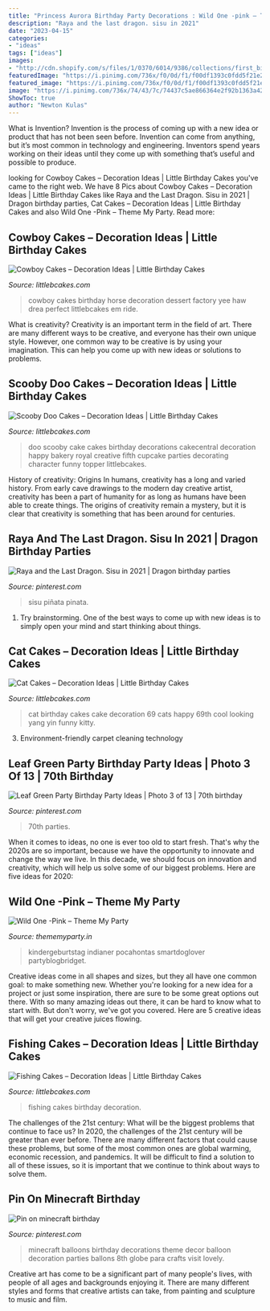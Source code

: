 ```yaml
---
title: "Princess Aurora Birthday Party Decorations : Wild One -pink – Theme My Party"
description: "Raya and the last dragon. sisu in 2021"
date: "2023-04-15"
categories:
- "ideas"
tags: ["ideas"]
images:
- "http://cdn.shopify.com/s/files/1/0370/6014/9386/collections/first_birthday_invite-girls_1200x1200.jpg?v=1594125744"
featuredImage: "https://i.pinimg.com/736x/f0/0d/f1/f00df1393c0fdd5f21e271da4e97c9e7--minecraft-balloons.jpg"
featured_image: "https://i.pinimg.com/736x/f0/0d/f1/f00df1393c0fdd5f21e271da4e97c9e7--minecraft-balloons.jpg"
image: "https://i.pinimg.com/736x/74/43/7c/74437c5ae866364e2f92b1363a42b0d9.jpg"
ShowToc: true
author: "Newton Kulas"
---
```



What is Invention?
Invention is the process of coming up with a new idea or product that has not been seen before. Invention can come from anything, but it’s most common in technology and engineering. Inventors spend years working on their ideas until they come up with something that’s useful and possible to produce.

	

		
looking for Cowboy Cakes – Decoration Ideas | Little Birthday Cakes you've came to the right web. We have 8 Pics about Cowboy Cakes – Decoration Ideas | Little Birthday Cakes like Raya and the Last Dragon. Sisu in 2021 | Dragon birthday parties, Cat Cakes – Decoration Ideas | Little Birthday Cakes and also Wild One -Pink – Theme My Party. Read more:
		
    
## Cowboy Cakes – Decoration Ideas | Little Birthday Cakes

<img loading=lazy src="http://www.littlebcakes.com/wp-content/uploads/2014/02/Cowboy-Birthday-Cakes-For-Kids-645x1024.jpg" onerror="this.onerror=null;this.src='https://tse3.mm.bing.net/th?id=OIP.5lbahbJH74qALxPF8bH_rQHaLw&amp;pid=15.1';" alt="Cowboy Cakes – Decoration Ideas | Little Birthday Cakes">

_Source: littlebcakes.com_

>cowboy cakes birthday horse decoration dessert factory yee haw drea perfect littlebcakes em ride. 

	

What is creativity?
Creativity is an important term in the field of art. There are many different ways to be creative, and everyone has their own unique style. However, one common way to be creative is by using your imagination. This can help you come up with new ideas or solutions to problems.

    
## Scooby Doo Cakes – Decoration Ideas | Little Birthday Cakes

<img loading=lazy src="http://www.littlebcakes.com/wp-content/uploads/2014/01/Scooby-Doo-Cake-Decorations.jpg" onerror="this.onerror=null;this.src='https://tse1.mm.bing.net/th?id=OIP.NaYL799EafvaOcQ5KprnMwHaLI&amp;pid=15.1';" alt="Scooby Doo Cakes – Decoration Ideas | Little Birthday Cakes">

_Source: littlebcakes.com_

>doo scooby cake cakes birthday decorations cakecentral decoration happy bakery royal creative fifth cupcake parties decorating character funny topper littlebcakes. 

	

History of creativity: Origins
In humans, creativity has a long and varied history. From early cave drawings to the modern day creative artist, creativity has been a part of humanity for as long as humans have been able to create things. The origins of creativity remain a mystery, but it is clear that creativity is something that has been around for centuries.

    
## Raya And The Last Dragon. Sisu In 2021 | Dragon Birthday Parties

<img loading=lazy src="https://i.pinimg.com/736x/74/43/7c/74437c5ae866364e2f92b1363a42b0d9.jpg" onerror="this.onerror=null;this.src='https://tse3.mm.bing.net/th?id=OIP.GsGucssnVLon__wfULf11wHaJ3&amp;pid=15.1';" alt="Raya and the Last Dragon. Sisu in 2021 | Dragon birthday parties">

_Source: pinterest.com_

>sisu piñata pinata. 

	

1. Try brainstorming. One of the best ways to come up with new ideas is to simply open your mind and start thinking about things.

    
## Cat Cakes – Decoration Ideas | Little Birthday Cakes

<img loading=lazy src="http://www.littlebcakes.com/wp-content/uploads/2014/01/Cat-Birthday-Cakes-Pictures-768x1024.jpg" onerror="this.onerror=null;this.src='https://tse3.mm.bing.net/th?id=OIP.DtKoUJYBVFrINkH6MsDqZAHaJ4&amp;pid=15.1';" alt="Cat Cakes – Decoration Ideas | Little Birthday Cakes">

_Source: littlebcakes.com_

>cat birthday cakes cake decoration 69 cats happy 69th cool looking yang yin funny kitty. 

	

3. Environment-friendly carpet cleaning technology 

    
## Leaf Green Party Birthday Party Ideas | Photo 3 Of 13 | 70th Birthday

<img loading=lazy src="https://i.pinimg.com/736x/76/6f/31/766f319b8120b943cdc4a6e9292dee79.jpg" onerror="this.onerror=null;this.src='https://tse1.mm.bing.net/th?id=OIP.k7DQxyJmSQhzpEmYvT4h2QHaJ3&amp;pid=15.1';" alt="Leaf Green Party Birthday Party Ideas | Photo 3 of 13 | 70th birthday">

_Source: pinterest.com_

>70th parties. 

	

When it comes to ideas, no one is ever too old to start fresh. That's why the 2020s are so important, because we have the opportunity to innovate and change the way we live. In this decade, we should focus on innovation and creativity, which will help us solve some of our biggest problems. Here are five ideas for 2020:

    
## Wild One -Pink – Theme My Party

<img loading=lazy src="http://cdn.shopify.com/s/files/1/0370/6014/9386/collections/first_birthday_invite-girls_1200x1200.jpg?v=1594125744" onerror="this.onerror=null;this.src='https://tse4.mm.bing.net/th?id=OIP.p81A8XvsAqaA8tA_vtljDwHaHa&amp;pid=15.1';" alt="Wild One -Pink – Theme My Party">

_Source: thememyparty.in_

>kindergeburtstag indianer pocahontas smartdoglover partyblogbridget. 

	

Creative ideas come in all shapes and sizes, but they all have one common goal: to make something new. Whether you're looking for a new idea for a project or just some inspiration, there are sure to be some great options out there. With so many amazing ideas out there, it can be hard to know what to start with. But don't worry, we've got you covered. Here are 5 creative ideas that will get your creative juices flowing.

    
## Fishing Cakes – Decoration Ideas | Little Birthday Cakes

<img loading=lazy src="http://www.littlebcakes.com/wp-content/uploads/2014/01/Fishing-Cakes-Pictures.jpg" onerror="this.onerror=null;this.src='https://tse2.mm.bing.net/th?id=OIP.WJsRCzF0Q2CVUEzy-8cMmQHaJ4&amp;pid=15.1';" alt="Fishing Cakes – Decoration Ideas | Little Birthday Cakes">

_Source: littlebcakes.com_

>fishing cakes birthday decoration. 

	

The challenges of the 21st century: What will be the biggest problems that continue to face us?
In 2020, the challenges of the 21st century will be greater than ever before. There are many different factors that could cause these problems, but some of the most common ones are global warming, economic recession, and pandemics. It will be difficult to find a solution to all of these issues, so it is important that we continue to think about ways to solve them.

    
## Pin On Minecraft Birthday

<img loading=lazy src="https://i.pinimg.com/736x/f0/0d/f1/f00df1393c0fdd5f21e271da4e97c9e7--minecraft-balloons.jpg" onerror="this.onerror=null;this.src='https://tse1.mm.bing.net/th?id=OIP.0zgpOwIy4XyurW_7llQ8LADYEg&amp;pid=15.1';" alt="Pin on minecraft birthday">

_Source: pinterest.com_

>minecraft balloons birthday decorations theme decor balloon decoration parties ballons 8th globe para crafts visit lovely. 

	

Creative art has come to be a significant part of many people's lives, with people of all ages and backgrounds enjoying it. There are many different styles and forms that creative artists can take, from painting and sculpture to music and film.

